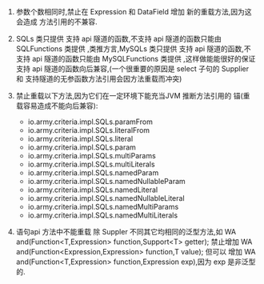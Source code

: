 1. 参数个数相同时,禁止在 Expression 和 DataField 增加 新的重载方法,因为这会造成 方法引用的不兼容.
2. SQLs 类只提供 支持 api 隧道的函数,不支持 api 隧道的函数只能由 SQLFunctions 类提供
   ,类推方言,MySQLs 类只提供 支持 api 隧道的函数,不支持 api 隧道的函数只能由 MySQLFunctions 类提供
   ,这样做能能很好的保证支持 api 隧道的函数向后兼容,(一个很重要的原因是 select 子句的 Supplier 和
   支持隧道的无参函数方法引用会因方法重载而冲突)
3. 禁止重载以下方法,因为它们在一定环境下能充当JVM 推断方法引用的 锚(重载容易造成不能向后兼容):
   * io.army.criteria.impl.SQLs.paramFrom
   * io.army.criteria.impl.SQLs.literalFrom
   * io.army.criteria.impl.SQLs.literal
   * io.army.criteria.impl.SQLs.param
   * io.army.criteria.impl.SQLs.multiParams
   * io.army.criteria.impl.SQLs.multiLiterals
   * io.army.criteria.impl.SQLs.namedParam
   * io.army.criteria.impl.SQLs.namedNullableParam
   * io.army.criteria.impl.SQLs.namedLiteral
   * io.army.criteria.impl.SQLs.namedNullableLiteral
   * io.army.criteria.impl.SQLs.namedMultiParams
   * io.army.criteria.impl.SQLs.namedMultiLiterals

4. 语句api 方法中不能重载 除 Suppler 不同其它均相同的泛型方法,如 WA and(Function&lt;T,Expression>
   function,Support&lt;T> getter);
   禁止增加 WA and(Function&lt;Expression,Expression> function,T value);
   但可以 增加 WA and(Function&lt;T,Expression> function,Expression exp),因为 exp 是非泛型的.
